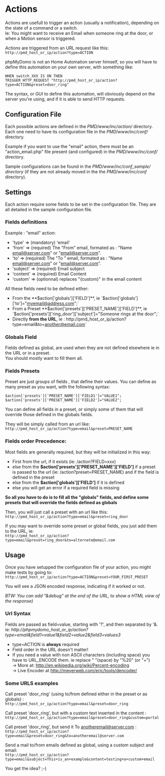 # Actions

Actions are usefull to trigger an action (usually a notification), depending on the state of a command or a switch.  
Ie: You might want to receive an Email when someone ring at the door, or when a Motion sensor is triggered.

*Actions* are triggered from an URL request like this:  `http://pmd_host_or_ip/action?type=ACTION`

phpMyDomo is not an Home Automation server himself, so you will have to define this automation on your own server, with something like:  
```
WHEN switch_XXX IS ON THEN 
TRIGGER HTTP_REQUEST "http://pmd_host_or_ip/action?type=ACTION&preset=door_ring"
```  
The syntax, or GUI to define this automation, will obviously depend on the server you're using, and if it is able to send  HTTP requests.


## Configuration File #########################################################################
Each possible actions are defined in the *PMD/www/inc/action/* directory.  
Each one need to have its configuration file in the *PMD/www/inc/conf/* directory.

Example if you want to use the "email" action, there must be an "action_email.php" file present (and configured) in the *PMD/www/inc/conf/* directory.

Sample configurations can be found in the *PMD/www/inc/conf_sample/ directory* (if they are not already moved in the the *PMD/www/inc/conf* directory).


## Settings #########################################################################
Each action require some fields to be set in the configuration file. They are all detailed in the sample configuration file.

### Fields definitions ############################

Example : "email" action: 

- 'type'	=> (mandatory) 'email'
- 'from' 	=> (required) The "From" email,	formated as : "Name <email@server.com>" or "email@server.com".
- 'to'   	=> (required) The "To " email,	formated as : "Name <email@server.com>" or "email@server.com".
- 'subject'	=> (required) Email subject
- 'content'	=> (required) Email Content
- 'custom'	=> (optionnal) replaces "{custom}" in the email content

All these fields need to be defined either:
- From the **$action['globals']['FIELD']**, ie `$action['globals']['to']="myemail@address.com";`
- From a Preset **$action['presets']['PRESET_NAME']['FIELD']**, ie `$action['presets']['ring_door']['subject']="Someone rings at the door";`
- Directly **from the URL**, ie : http://pmd_host_or_ip/action?type=email&to=another@email.com`

### Globals Field ######################
Fields defined as global, are used when they are not defined elsewhere ie in the URL or in a preset.  
You should mostly want to fill them all.

### Fields Presets ######################
Preset are just groups of fields , that define their values. You can define as many preset as you want, with the following syntax:
```
$action['presets']['PRESET_NAME']['FIELD1']="VALUE1";
$action['presets']['PRESET_NAME']['FIELD2']="VALUE2";
```
You can define all fields in a preset, or simply some of them that will override those defined in the globals fields.

They will be simply called from an url like:  
`http://pmd_host_or_ip/action?type=email&preset=PRESET_NAME`


### Fields order Precedence: ######################
Most fields are generally required, but they will be initialized in this way: 
- First from the url, if it exists (ie: /action?FIELD=xxx)
- else from the **$action['presets']['PRESET_NAME']['FIELD']** if a preset is passed to the url (ie: /action?preset=PRESET_NAME) and if the field is defined in the preset
- else from the  **$action['globals']['FIELD']** if it is defined
- else you will get an error if a required field is missing

__So all you have to do is to fill all the "globals" fields, and define some presets that will override the fields defined as globals__

Then, you will just call a preset with an url like this:  
`http://pmd_host_or_ip/action?type=email&preset=ring_door`

If you may want to override some preset or global fields, you just add them to the URL, ie:  
`http://pmd_host_or_ip/action?type=email&preset=ring_door&to=alternate@email.com`



## Usage #################################################################################

Once you have setupped the configuration file of your action, you might make tests by going to:  
`http://pmd_host_or_ip/action?type=ACTION&preset=YOUR_FIRST_PRESET`

You will see a JSON encoded response, indicating if it worked or not.

_BTW: You can add "&debug" at the end of the URL, to show a HTML view of the response)_


### Url Syntax ######################
Fields are passed as field=value, starting with '?', and then separated by '&.   
ie: *http://phpmydomo_host_or_ip/action?type=email&field1=value1&field2=value2&field3=values3*
- type=ACTION is **always** required
- Field order in the URL doesn't matter!
- If you need a value with non ASCII characters (including space) you have to URL_ENCODE them. ie replace " "(space) by "%20" (or "+")  
	-> More at: http://en.wikipedia.org/wiki/Percent-encoding  
	-> Live Encoder at http://meyerweb.com/eric/tools/dencoder/


### Some URLS examples ##################
Call preset 'door_ring' (using to/from defined either in the preset or as globals) :  
`http://pmd_host_or_ip/action?type=email&preset=door_ring`

Call preset 'door_ring', but with a custom text inserted in the content :  
`http://pmd_host_or_ip/action?type=email&preset=door_ring&custom=portal`

Call preset 'door_ring', but send it To anotheremail@server.com :  
`http://pmd_host_or_ip/action?type=email&preset=door_ring&to=anotheremail@server.com`

Send a mail to/from emails defined as global, using a custom subject and email:  
`http://pmd_host_or_ip/action?type=email&subject=This+is_an+example&content=testing+a+custom+email`


You get the idea? ;-)


